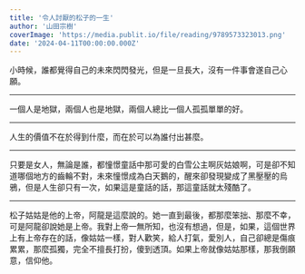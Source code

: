 ```yaml
---
title: '令人討厭的松子的一生'
author: '山田宗樹'
coverImage: 'https://media.publit.io/file/reading/9789573323013.png'
date: '2024-04-11T00:00:00.000Z'
---
```


小時候，誰都覺得自己的未來閃閃發光，但是一旦長大，沒有一件事會遂自己心願。

---

一個人是地獄，兩個人也是地獄，兩個人總比一個人孤孤單單的好。

---

人生的價值不在於得到什麼，而在於可以為誰付出甚麼。

---

只要是女人，無論是誰，都憧憬童話中那可愛的白雪公主啊灰姑娘啊，可是卻不知道哪個地方的齒輪不對，未來憧憬成為白天鵝的，醒來卻發現變成了黑壓壓的烏鴉，但是人生卻只有一次，如果這是童話的話，那這童話就太殘酷了。

---

松子姑姑是他的上帝，阿龍是這麼說的。她一直到最後，都那麼笨拙、那麼不幸，可是阿龍卻說她是上帝。我對上帝一無所知，也沒有想過，但是，如果，這個世界上有上帝存在的話，像姑姑一樣，對人歡笑，給人打氣，愛別人，自己卻總是傷痕累累，那麼孤獨，完全不擅長打扮，傻到透頂。如果上帝就像姑姑那樣，那我倒願意，信仰他。